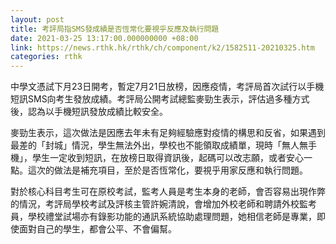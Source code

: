 ```yaml
---
layout: post
title: 考評局指SMS發成績是否恆常化要視乎反應及執行問題
date: 2021-03-25 13:17:00.000000000 +08:00
link: https://news.rthk.hk/rthk/ch/component/k2/1582511-20210325.htm
categories: rthk
---
```


中學文憑試下月23日開考，暫定7月21日放榜，因應疫情，考評局首次試行以手機短訊SMS向考生發放成績。考評局公開考試總監麥勁生表示，評估過多種方式後，認為以手機短訊發放成績比較安全。

麥勁生表示，這次做法是因應去年未有足夠經驗應對疫情的構思和反省，如果遇到最差的「封城」情況，學生無法外出，學校也不能領取成績單，現時「無人無手機」，學生一定收到短訊，在放榜日取得資訊後，起碼可以改志願，或者安心一點。這次的做法是補充項目，至於是否恆常化，要視乎用家反應和執行問題。

對於核心科目考生可在原校考試，監考人員是考生本身的老師，會否容易出現作弊的情況，考評局學校考試及評核主管許婉清說，會增加外校老師和聘請外校監考員，學校禮堂試場亦有錄影功能的通訊系統協助處理問題，她相信老師是專業，即使面對自己的學生，都會公平、不會偏幫。
